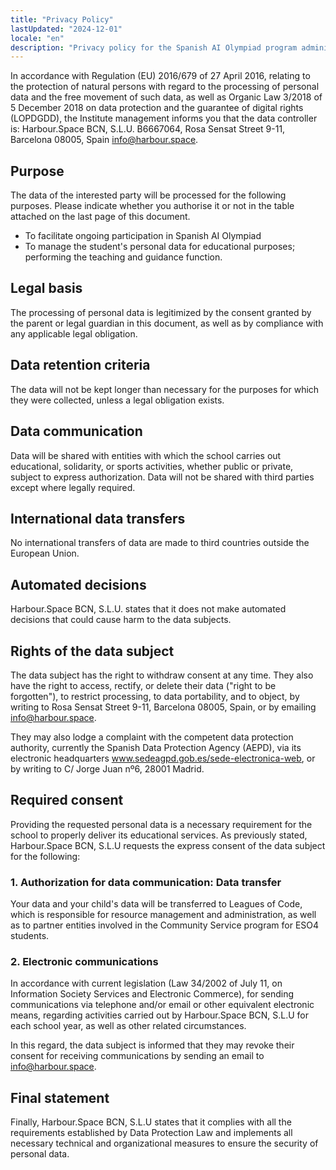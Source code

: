 ```yaml
---
title: "Privacy Policy"
lastUpdated: "2024-12-01"
locale: "en"
description: "Privacy policy for the Spanish AI Olympiad program administered by Harbour.Space BCN, S.L.U."
---
```


In accordance with Regulation (EU) 2016/679 of 27 April 2016, relating to the protection of natural persons with regard to the processing of personal data and the free movement of such data, as well as Organic Law 3/2018 of 5 December 2018 on data protection and the guarantee of digital rights (LOPDGDD), the Institute management informs you that the data controller is: Harbour.Space BCN, S.L.U. B6667064, Rosa Sensat Street 9-11, Barcelona 08005, Spain info@harbour.space.

## Purpose

The data of the interested party will be processed for the following purposes. Please indicate whether you authorise it or not in the table attached on the last page of this document.

- To facilitate ongoing participation in Spanish AI Olympiad
- To manage the student's personal data for educational purposes; performing the teaching and guidance function.

## Legal basis

The processing of personal data is legitimized by the consent granted by the parent or legal guardian in this document, as well as by compliance with any applicable legal obligation.

## Data retention criteria

The data will not be kept longer than necessary for the purposes for which they were collected, unless a legal obligation exists.

## Data communication

Data will be shared with entities with which the school carries out educational, solidarity, or sports activities, whether public or private, subject to express authorization. Data will not be shared with third parties except where legally required.

## International data transfers

No international transfers of data are made to third countries outside the European Union.

## Automated decisions

Harbour.Space BCN, S.L.U. states that it does not make automated decisions that could cause harm to the data subjects.

## Rights of the data subject

The data subject has the right to withdraw consent at any time. They also have the right to access, rectify, or delete their data ("right to be forgotten"), to restrict processing, to data portability, and to object, by writing to Rosa Sensat Street 9-11, Barcelona 08005, Spain, or by emailing info@harbour.space.

They may also lodge a complaint with the competent data protection authority, currently the Spanish Data Protection Agency (AEPD), via its electronic headquarters www.sedeagpd.gob.es/sede-electronica-web, or by writing to C/ Jorge Juan nº6, 28001 Madrid.

## Required consent

Providing the requested personal data is a necessary requirement for the school to properly deliver its educational services. As previously stated, Harbour.Space BCN, S.L.U requests the express consent of the data subject for the following:

### 1. Authorization for data communication: Data transfer

Your data and your child's data will be transferred to Leagues of Code, which is responsible for resource management and administration, as well as to partner entities involved in the Community Service program for ESO4 students.

### 2. Electronic communications

In accordance with current legislation (Law 34/2002 of July 11, on Information Society Services and Electronic Commerce), for sending communications via telephone and/or email or other equivalent electronic means, regarding activities carried out by Harbour.Space BCN, S.L.U for each school year, as well as other related circumstances.

In this regard, the data subject is informed that they may revoke their consent for receiving communications by sending an email to info@harbour.space.

## Final statement

Finally, Harbour.Space BCN, S.L.U states that it complies with all the requirements established by Data Protection Law and implements all necessary technical and organizational measures to ensure the security of personal data.